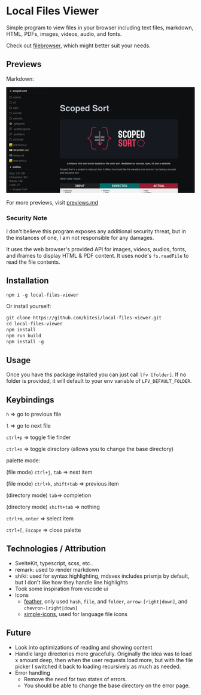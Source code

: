 # Local Files Viewer

Simple program to view files in your browser including text files, markdown,
HTML, PDFs, images, videos, audio, and fonts.

Check out [filebrowser](https://filebrowser.org/installation), which might better
suit your needs.

## Previews

Markdown:

![markdown](assets/markdown.png)

For more previews, visit [previews.md](previews.md)

### Security Note

I don't believe this program exposes any additional security threat, but in the
instances of one, I am not responsible for any damages.

It uses the web browser's provided API for images, videos, audios, fonts, and
iframes to display HTML & PDF content. It uses node's `fs.readFile` to read the
file contents.

## Installation

```shell
npm i -g local-files-viewer
```

Or install yourself:

```shell
git clone https://github.com/kitesi/local-files-viewer.git
cd local-files-viewer
npm install
npm run build
npm install -g
```

## Usage

Once you have ths package installed you can just call `lfv [folder]`.
If no folder is provided, it will default to your env variable of `LFV_DEFAULT_FOLDER`.

## Keybindings

`h` => go to previous file

`l` => go to next file

`ctrl+p` => toggle file finder

`ctrl+o` => toggle directory (allows you to change the base directory)

palette mode:

(file mode) `ctrl+j`, `tab` => next item

(file mode) `ctrl+k`, `shift+tab` => previous item

(directory mode) `tab`=> completion

(directory mode) `shift+tab` => nothing

`ctrl+m`, `enter` => select item

`ctrl+[`, `Escape` => close palette

## Technologies / Attribution

- SvelteKit, typescript, scss, etc..
- remark: used to render markdown
- shiki: used for syntax highlighting, mdsvex includes prismjs
  by default, but I don't like how they handle line highlights
- Took some inspiration from vscode ui
- Icons
  - [feather](https://feathericons.com/), only used `hash`, `file`, and `folder`, `arrow-[right|down]`, and
    `chevron-[right|down]`
  - [simple-icons](https://simpleicons.org/), used for language file icons

## Future

- Look into optimizations of reading and showing content
- Handle large directories more gracefully. Originally the idea was to load x amount deep, then when the user
  requests load more, but with the file picker I switched it back to loading
  recursively as much as needed.
- Error handling
  - Remove the need for two states of errors.
  - You should be able to change the base directory on the error page.
